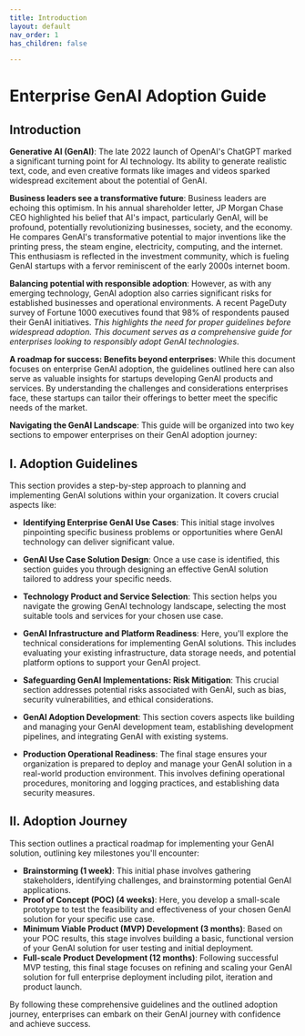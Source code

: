 ```yaml
---
title: Introduction
layout: default
nav_order: 1
has_children: false

---
```


# Enterprise GenAI Adoption Guide


## Introduction

**Generative AI (GenAI)**: The late 2022 launch of OpenAI's ChatGPT marked a significant turning point for AI technology. Its ability to generate realistic text, code, and even creative formats like images and videos sparked widespread excitement about the potential of GenAI.

**Business leaders see a transformative future**: Business leaders are echoing this optimism. In his annual shareholder letter, JP Morgan Chase CEO highlighted his belief that AI's impact, particularly GenAI, will be profound, potentially revolutionizing businesses, society, and the economy. He compares GenAI's transformative potential to major inventions like the printing press, the steam engine, electricity, computing, and the internet. This enthusiasm is reflected in the investment community, which is fueling GenAI startups with a fervor reminiscent of the early 2000s internet boom.

**Balancing potential with responsible adoption**: However, as with any emerging technology, GenAI adoption also carries significant risks for established businesses and operational environments. A recent PageDuty survey of Fortune 1000 executives found that 98% of respondents paused their GenAI initiatives. *This highlights the need for proper guidelines before widespread adoption. This document serves as a comprehensive guide for enterprises looking to responsibly adopt GenAI technologies*.

**A roadmap for success: Benefits beyond enterprises**: While this document focuses on enterprise GenAI adoption, the guidelines outlined here can also serve as valuable insights for startups developing GenAI products and services. By understanding the challenges and considerations enterprises face, these startups can tailor their offerings to better meet the specific needs of the market.

**Navigating the GenAI Landscape**: This guide will be organized into two key sections to empower enterprises on their GenAI adoption journey:

## I. Adoption Guidelines

This section provides a step-by-step approach to planning and implementing GenAI solutions within your organization. It covers crucial aspects like:

- **Identifying Enterprise GenAI Use Cases**:  This initial stage involves pinpointing specific business problems or opportunities where GenAI technology can deliver significant value.

- **GenAI Use Case Solution Design**: Once a use case is identified, this section guides you through designing an effective GenAI solution tailored to address your specific needs.

- **Technology Product and Service Selection**: This section helps you navigate the growing GenAI technology landscape, selecting the most suitable tools and services for your chosen use case.

- **GenAI Infrastructure and Platform Readiness**:  Here, you'll explore the technical considerations for implementing GenAI solutions. This includes evaluating your existing infrastructure, data storage needs, and potential platform options to support your GenAI project.

- **Safeguarding GenAI Implementations: Risk Mitigation**: This crucial section addresses potential risks associated with GenAI, such as bias, security vulnerabilities, and ethical considerations.
  
- **GenAI Adoption Development**: This section covers aspects like building and managing your GenAI development team, establishing development pipelines, and integrating GenAI with existing systems.
- **Production Operational Readiness**: The final stage ensures your organization is prepared to deploy and manage your GenAI solution in a real-world production environment. This involves defining operational procedures, monitoring and logging practices, and establishing data security measures.

## II. Adoption Journey

This section outlines a practical roadmap for implementing your GenAI solution, outlining key milestones you'll encounter:

- **Brainstorming (1 week)**: This initial phase involves gathering stakeholders, identifying challenges, and brainstorming potential GenAI applications.
- **Proof of Concept (POC) (4 weeks)**: Here, you develop a small-scale prototype to test the feasibility and effectiveness of your chosen GenAI solution for your specific use case.
- **Minimum Viable Product (MVP) Development (3 months)**: Based on your POC results, this stage involves building a basic, functional version of your GenAI solution for user testing and initial deployment.
- **Full-scale Product Development (12 months)**: Following successful MVP testing, this final stage focuses on refining and scaling your GenAI solution for full enterprise deployment including pilot, iteration and product launch.

By following these comprehensive guidelines and the outlined adoption journey, enterprises can embark on their GenAI journey with confidence and achieve success.

